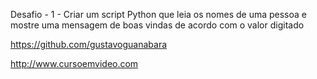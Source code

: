 Desafio - 1 - Criar um script Python que leia os nomes de uma pessoa
e mostre uma mensagem de boas vindas de acordo com o valor digitado

https://github.com/gustavoguanabara

http://www.cursoemvideo.com
